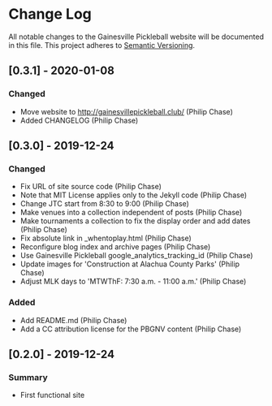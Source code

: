 # Change Log
All notable changes to the Gainesville Pickleball website will be documented in this file.
This project adheres to [Semantic Versioning](http://semver.org/).


## [0.3.1] - 2020-01-08
### Changed
- Move website to http://gainesvillepickleball.club/ (Philip Chase)
- Added CHANGELOG (Philip Chase)


## [0.3.0] - 2019-12-24
### Changed
- Fix URL of site source code (Philip Chase)
- Note that MIT License applies only to the Jekyll code (Philip Chase)
- Change JTC start from 8:30 to 9:00 (Philip Chase)
- Make venues into a collection independent of posts (Philip Chase)
- Make tournaments a collection to fix the display order and add dates (Philip Chase)
- Fix absolute link in _whentoplay.html (Philip Chase)
- Reconfigure blog index and archive pages (Philip Chase)
- Use Gainesville Pickleball google_analytics_tracking_id (Philip Chase)
- Update images for 'Construction at Alachua County Parks' (Philip Chase)
- Adjust MLK days to 'MTWThF: 7:30 a.m. - 11:00 a.m.' (Philip Chase)

### Added
- Add README.md (Philip Chase)
- Add a CC attribution license for the PBGNV content (Philip Chase)


## [0.2.0] - 2019-12-24
### Summary
- First functional site
